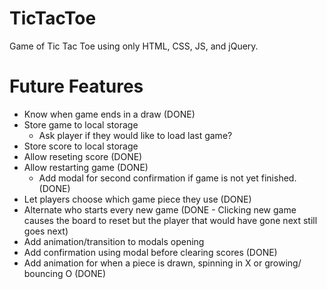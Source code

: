 # TicTacToe
Game of Tic Tac Toe using only HTML, CSS, JS, and jQuery.

# Future Features
- Know when game ends in a draw (DONE)
- Store game to local storage
	- Ask player if they would like to load last game?
- Store score to local storage
- Allow reseting score (DONE)
- Allow restarting game (DONE)
	- Add modal for second confirmation if game is not yet finished. (DONE)
- Let players choose which game piece they use (DONE)
- Alternate who starts every new game (DONE - Clicking new game causes the board to reset but the player that would have gone next still goes next)
- Add animation/transition to modals opening
- Add confirmation using modal before clearing scores (DONE)
- Add animation for when a piece is drawn, spinning in X or growing/ bouncing O (DONE)
